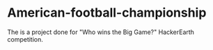 # American-football-championship
The is a project done for "Who wins the Big Game?" HackerEarth competition.
